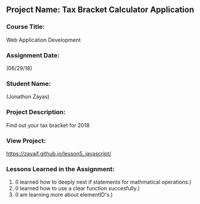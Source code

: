 ## Project Name:  Tax Bracket Calculator Application

### Course Title:
Web Application Development

### Assignment Date:  
(06/29/18)

### Student Name:  
(Jonathon Zayas)

### Project Description:
Find out your tax bracket for 2018

### View Project:
https://zayajf.github.io/lesson5_javascript/

### Lessons Learned in the Assignment:
1. (I learned how to deeply nest if statements for mathmatical operations.)
2. (I learned how to use a clear function succesfully.)
3. (I am learning more about elementID's.)

